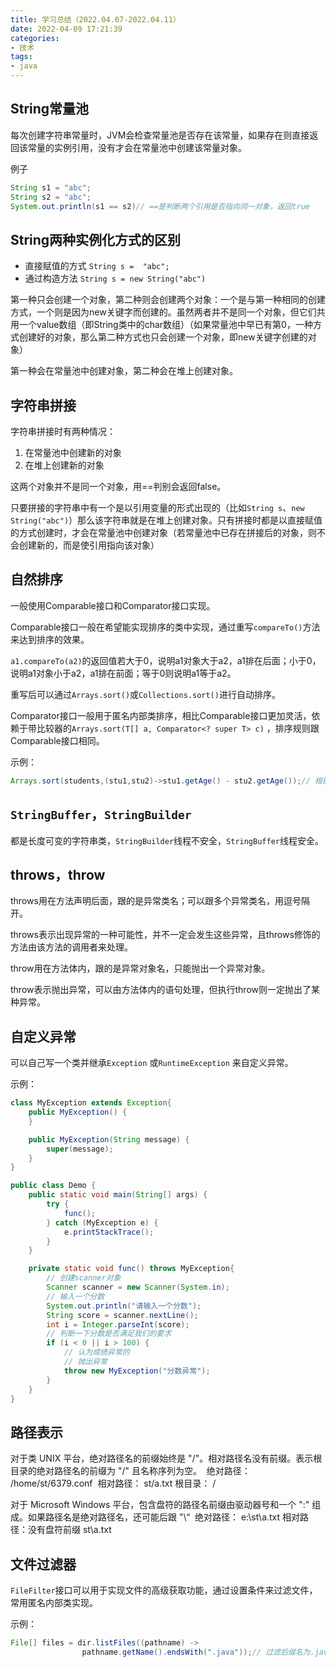 ```yaml
---
title: 学习总结（2022.04.07-2022.04.11）
date: 2022-04-09 17:21:39
categories:
- 技术
tags:
- java
---
```


## String常量池

每次创建字符串常量时，JVM会检查常量池是否存在该常量，如果存在则直接返回该常量的实例引用，没有才会在常量池中创建该常量对象。

例子

```java
String s1 = "abc";
String s2 = "abc";
System.out.println(s1 == s2)// ==是判断两个引用是否指向同一对象，返回true
```

## String两种实例化方式的区别

- 直接赋值的方式  `String s =  "abc";`
- 通过构造方法   `String s = new String("abc")`

第一种只会创建一个对象，第二种则会创建两个对象：一个是与第一种相同的创建方式，一个则是因为new关键字而创建的。虽然两者并不是同一个对象，但它们共用一个value数组（即String类中的char数组）（如果常量池中早已有第0，一种方式创建好的对象，那么第二种方式也只会创建一个对象，即new关键字创建的对象）

第一种会在常量池中创建对象，第二种会在堆上创建对象。

## 字符串拼接

字符串拼接时有两种情况：

1. 在常量池中创建新的对象
2. 在堆上创建新的对象

这两个对象并不是同一个对象，用==判别会返回false。

只要拼接的字符串中有一个是以引用变量的形式出现的（比如`String s`、`new String("abc")`）那么该字符串就是在堆上创建对象。只有拼接时都是以直接赋值的方式创建时，才会在常量池中创建对象（若常量池中已存在拼接后的对象，则不会创建新的，而是使引用指向该对象）

## 自然排序

一般使用Comparable接口和Comparator接口实现。

Comparable接口一般在希望能实现排序的类中实现，通过重写`compareTo()`方法来达到排序的效果。

`a1.compareTo(a2)`的返回值若大于0，说明a1对象大于a2，a1排在后面；小于0，说明a1对象小于a2，a1排在前面；等于0则说明a1等于a2。

重写后可以通过`Arrays.sort()`或`Collections.sort()`进行自动排序。

Comparator接口一般用于匿名内部类排序，相比Comparable接口更加灵活，依赖于带比较器的`Arrays.sort(T[] a, Comparator<? super T> c)` ，排序规则跟Comparable接口相同。

示例：

```java
Arrays.sort(students,(stu1,stu2)->stu1.getAge() - stu2.getAge());// 根据学生年龄排序
```

## `StringBuffer`，`StringBuilder`

都是长度可变的字符串类，`StringBuilder`线程不安全，`StringBuffer`线程安全。

## throws，throw

throws用在方法声明后面，跟的是异常类名；可以跟多个异常类名，用逗号隔开。

throws表示出现异常的一种可能性，并不一定会发生这些异常，且throws修饰的方法由该方法的调用者来处理。

throw用在方法体内，跟的是异常对象名，只能抛出一个异常对象。

throw表示抛出异常，可以由方法体内的语句处理，但执行throw则一定抛出了某种异常。

## 自定义异常

可以自己写一个类并继承`Exception` 或`RuntimeException`   来自定义异常。

示例：

```java
class MyException extends Exception{
    public MyException() {
    }

    public MyException(String message) {
        super(message);
    }
}

public class Demo {
    public static void main(String[] args) {
        try {
            func();
        } catch (MyException e) {
            e.printStackTrace();
        }
    }

    private static void func() throws MyException{
        // 创建scanner对象
        Scanner scanner = new Scanner(System.in);
        // 输入一个分数
        System.out.println("请输入一个分数");
        String score = scanner.nextLine();
        int i = Integer.parseInt(score);
        // 判断一下分数是否满足我们的要求
        if (i < 0 || i > 100) {
            // 认为成绩异常的
            // 抛出异常
            throw new MyException("分数异常");
        }
    }
}
```

## 路径表示

对于类 UNIX 平台，绝对路径名的前缀始终是 "/"。相对路径名没有前缀。表示根目录的绝对路径名的前缀为 "/" 且名称序列为空。
​      绝对路径： /home/st/6379.conf
​      相对路径： st/a.txt
​      根目录：  /

对于 Microsoft Windows 平台，包含盘符的路径名前缀由驱动器号和一个 ":" 组成。如果路径名是绝对路径名，还可能后跟 "\\“
​      绝对路径： e:\st\a.txt
​      相对路径：没有盘符前缀  st\a.txt

## 文件过滤器

`FileFilter`接口可以用于实现文件的高级获取功能，通过设置条件来过滤文件，常用匿名内部类实现。

示例：

```java
File[] files = dir.listFiles((pathname) ->
                pathname.getName().endsWith(".java"));// 过滤后缀名为.java的文件
```

